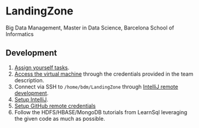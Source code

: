 # LandingZone
Big Data Management, Master in Data Science, Barcelona School of Informatics

## Development

1. [Assign yourself tasks](https://learnsql2.fib.upc.edu/moodle/mod/resource/view.php?id=5729).
1. [Access the virtual machine](https://learnsql2.fib.upc.edu/moodle/mod/resource/view.php?id=2833) through the credentials provided in the team description.
1. Connect via SSH to `/home/bdm/LandingZone` through [IntelliJ remote development](https://www.jetbrains.com/help/idea/remote-development-a.html).
1. [Setup IntelliJ](https://learnsql2.fib.upc.edu/moodle/mod/resource/view.php?id=5729).
1. [Setup GitHub remote credentials](https://hackernoon.com/how-to-authenticate-your-git-to-github-with-ssh-keys)
1. Follow the HDFS/HBASE/MongoDB tutorials from LearnSql leveraging the given code as much as possible.
